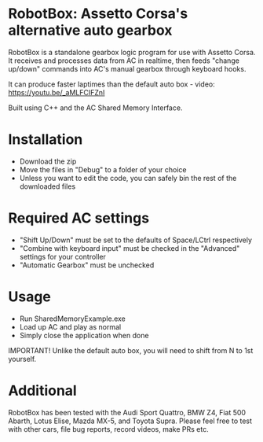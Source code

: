 # RobotBox: Assetto Corsa's alternative auto gearbox

RobotBox is a standalone gearbox logic program for use with Assetto Corsa. It receives and processes data from AC in realtime, then feeds "change up/down" commands into AC's manual gearbox through keyboard hooks.

It can produce faster laptimes than the default auto box - video:
https://youtu.be/_aMLFCIFZnI

Built using C++ and the AC Shared Memory Interface.

# Installation
- Download the zip
- Move the files in "Debug" to a folder of your choice
- Unless you want to edit the code, you can safely bin the rest of the downloaded files

# Required AC settings
- "Shift Up/Down" must be set to the defaults of Space/LCtrl respectively
- "Combine with keyboard input" must be checked in the "Advanced" settings for your controller
- "Automatic Gearbox" must be unchecked

# Usage
- Run SharedMemoryExample.exe
- Load up AC and play as normal
- Simply close the application when done

IMPORTANT! Unlike the default auto box, you will need to shift from N to 1st yourself.

# Additional
RobotBox has been tested with the Audi Sport Quattro, BMW Z4, Fiat 500 Abarth, Lotus Elise, Mazda MX-5, and Toyota Supra. Please feel free to test with other cars, file bug reports, record videos, make PRs etc.
